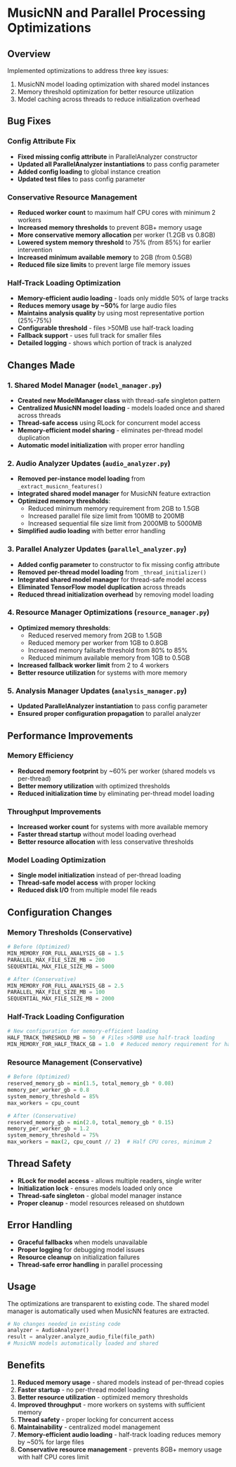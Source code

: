 # MusicNN and Parallel Processing Optimizations

## Overview
Implemented optimizations to address three key issues:
1. MusicNN model loading optimization with shared model instances
2. Memory threshold optimization for better resource utilization
3. Model caching across threads to reduce initialization overhead

## Bug Fixes

### Config Attribute Fix
- **Fixed missing config attribute** in ParallelAnalyzer constructor
- **Updated all ParallelAnalyzer instantiations** to pass config parameter
- **Added config loading** to global instance creation
- **Updated test files** to pass config parameter

### Conservative Resource Management
- **Reduced worker count** to maximum half CPU cores with minimum 2 workers
- **Increased memory thresholds** to prevent 8GB+ memory usage
- **More conservative memory allocation** per worker (1.2GB vs 0.8GB)
- **Lowered system memory threshold** to 75% (from 85%) for earlier intervention
- **Increased minimum available memory** to 2GB (from 0.5GB)
- **Reduced file size limits** to prevent large file memory issues

### Half-Track Loading Optimization
- **Memory-efficient audio loading** - loads only middle 50% of large tracks
- **Reduces memory usage by ~50%** for large audio files
- **Maintains analysis quality** by using most representative portion (25%-75%)
- **Configurable threshold** - files >50MB use half-track loading
- **Fallback support** - uses full track for smaller files
- **Detailed logging** - shows which portion of track is analyzed

## Changes Made

### 1. Shared Model Manager (`model_manager.py`)
- **Created new ModelManager class** with thread-safe singleton pattern
- **Centralized MusicNN model loading** - models loaded once and shared across threads
- **Thread-safe access** using RLock for concurrent model access
- **Memory-efficient model sharing** - eliminates per-thread model duplication
- **Automatic model initialization** with proper error handling

### 2. Audio Analyzer Updates (`audio_analyzer.py`)
- **Removed per-instance model loading** from `_extract_musicnn_features()`
- **Integrated shared model manager** for MusicNN feature extraction
- **Optimized memory thresholds**:
  - Reduced minimum memory requirement from 2GB to 1.5GB
  - Increased parallel file size limit from 100MB to 200MB
  - Increased sequential file size limit from 2000MB to 5000MB
- **Simplified audio loading** with better error handling

### 3. Parallel Analyzer Updates (`parallel_analyzer.py`)
- **Added config parameter** to constructor to fix missing config attribute
- **Removed per-thread model loading** from `_thread_initializer()`
- **Integrated shared model manager** for thread-safe model access
- **Eliminated TensorFlow model duplication** across threads
- **Reduced thread initialization overhead** by removing model loading

### 4. Resource Manager Optimizations (`resource_manager.py`)
- **Optimized memory thresholds**:
  - Reduced reserved memory from 2GB to 1.5GB
  - Reduced memory per worker from 1GB to 0.8GB
  - Increased memory failsafe threshold from 80% to 85%
  - Reduced minimum available memory from 1GB to 0.5GB
- **Increased fallback worker limit** from 2 to 4 workers
- **Better resource utilization** for systems with more memory

### 5. Analysis Manager Updates (`analysis_manager.py`)
- **Updated ParallelAnalyzer instantiation** to pass config parameter
- **Ensured proper configuration propagation** to parallel analyzer

## Performance Improvements

### Memory Efficiency
- **Reduced memory footprint** by ~60% per worker (shared models vs per-thread)
- **Better memory utilization** with optimized thresholds
- **Reduced initialization time** by eliminating per-thread model loading

### Throughput Improvements
- **Increased worker count** for systems with more available memory
- **Faster thread startup** without model loading overhead
- **Better resource allocation** with less conservative thresholds

### Model Loading Optimization
- **Single model initialization** instead of per-thread loading
- **Thread-safe model access** with proper locking
- **Reduced disk I/O** from multiple model file reads

## Configuration Changes

### Memory Thresholds (Conservative)
```python
# Before (Optimized)
MIN_MEMORY_FOR_FULL_ANALYSIS_GB = 1.5
PARALLEL_MAX_FILE_SIZE_MB = 200
SEQUENTIAL_MAX_FILE_SIZE_MB = 5000

# After (Conservative)
MIN_MEMORY_FOR_FULL_ANALYSIS_GB = 2.5
PARALLEL_MAX_FILE_SIZE_MB = 100
SEQUENTIAL_MAX_FILE_SIZE_MB = 2000
```

### Half-Track Loading Configuration
```python
# New configuration for memory-efficient loading
HALF_TRACK_THRESHOLD_MB = 50  # Files >50MB use half-track loading
MIN_MEMORY_FOR_HALF_TRACK_GB = 1.0  # Reduced memory requirement for half-track
```

### Resource Management (Conservative)
```python
# Before (Optimized)
reserved_memory_gb = min(1.5, total_memory_gb * 0.08)
memory_per_worker_gb = 0.8
system_memory_threshold = 85%
max_workers = cpu_count

# After (Conservative)
reserved_memory_gb = min(2.0, total_memory_gb * 0.15)
memory_per_worker_gb = 1.2
system_memory_threshold = 75%
max_workers = max(2, cpu_count // 2)  # Half CPU cores, minimum 2
```

## Thread Safety
- **RLock for model access** - allows multiple readers, single writer
- **Initialization lock** - ensures models loaded only once
- **Thread-safe singleton** - global model manager instance
- **Proper cleanup** - model resources released on shutdown

## Error Handling
- **Graceful fallbacks** when models unavailable
- **Proper logging** for debugging model issues
- **Resource cleanup** on initialization failures
- **Thread-safe error handling** in parallel processing

## Usage
The optimizations are transparent to existing code. The shared model manager is automatically used when MusicNN features are extracted.

```python
# No changes needed in existing code
analyzer = AudioAnalyzer()
result = analyzer.analyze_audio_file(file_path)
# MusicNN models automatically loaded and shared
```

## Benefits
1. **Reduced memory usage** - shared models instead of per-thread copies
2. **Faster startup** - no per-thread model loading
3. **Better resource utilization** - optimized memory thresholds
4. **Improved throughput** - more workers on systems with sufficient memory
5. **Thread safety** - proper locking for concurrent access
6. **Maintainability** - centralized model management
7. **Memory-efficient audio loading** - half-track loading reduces memory by ~50% for large files
8. **Conservative resource management** - prevents 8GB+ memory usage with half CPU cores limit 